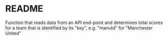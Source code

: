 # README

Function that reads data from an API end-point and determines total scores for a team
that is identified by its "key", e.g. "manutd" for "Manchester United"
